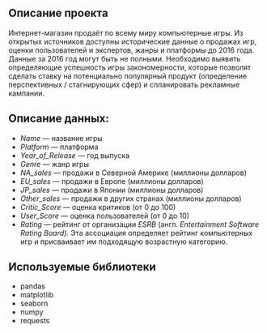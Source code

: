 ## Описание проекта
 
Интернет-магазин продаёт по всему миру компьютерные игры. Из открытых источников доступны исторические данные о продажах игр, оценки пользователей и экспертов, жанры и платформы до 2016 года. Данные за 2016 год могут быть не полными. Необходимо выявить определяющие успешность игры закономерности, которые позволят сделать ставку на потенциально популярный продукт (определение перспективных / стагнирующих сфер) и спланировать рекламные кампании.  

## Описание данных:

- *Name* — название игры
- *Platform* — платформа
- *Year_of_Release* — год выпуска
- *Genre* — жанр игры
- *NA_sales —* продажи в Северной Америке (миллионы долларов)
- *EU_sales* — продажи в Европе (миллионы долларов)
- *JP_sales* — продажи в Японии (миллионы долларов)
- *Other_sales —* продажи в других странах (миллионы долларов)
- *Critic_Score* — оценка критиков (от 0 до 100)
- *User_Score* — оценка пользователей (от 0 до 10)
- *Rating* — рейтинг от организации *ESRB* (англ. *Entertainment Software Rating Board).* Эта ассоциация определяет рейтинг компьютерных игр и присваивает им подходящую возрастную категорию.

## Используемые библиотеки

- pandas 
- matplotlib
- seaborn 
- numpy 
- requests